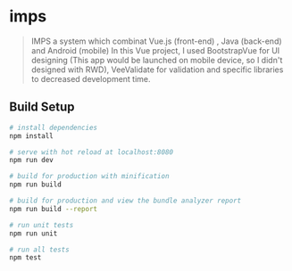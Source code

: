 # imps

> IMPS a system which combinat Vue.js (front-end) , Java (back-end) and Android (mobile)
> In this Vue project, I used BootstrapVue for UI designing (This app would be launched on mobile device, so I didn't designed with RWD), VeeValidate for validation and specific libraries to decreased development time.



## Build Setup

``` bash
# install dependencies
npm install

# serve with hot reload at localhost:8080
npm run dev

# build for production with minification
npm run build

# build for production and view the bundle analyzer report
npm run build --report

# run unit tests
npm run unit

# run all tests
npm test
```
